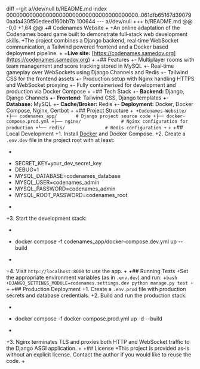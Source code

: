 diff --git a//dev/null b/README.md
index 0000000000000000000000000000000000000000..061dfb65167d390790aafa430f50edeed160bb7b 100644
--- a//dev/null
+++ b/README.md
@@ -0,0 +1,64 @@
+# Codenames Website
+
+An online adaptation of the Codenames board game built to demonstrate full‑stack web development skills.
+The project combines a Django backend, real‑time WebSocket communication, a Tailwind powered frontend and a Docker based deployment pipeline.
+
+**Live site:** [https://codenames.samedov.org](https://codenames.samedov.org)
+
+## Features
+- Multiplayer rooms with team management and score tracking stored in MySQL
+- Real‑time gameplay over WebSockets using Django Channels and Redis
+- Tailwind CSS for the frontend assets
+- Production setup with Nginx handling HTTPS and WebSocket proxying
+- Fully containerised for development and production via Docker Compose
+
+## Tech Stack
+- **Backend:** Django, Django Channels
+- **Frontend:** Tailwind CSS, Django templates
+- **Database:** MySQL
+- **Cache/Broker:** Redis
+- **Deployment:** Docker, Docker Compose, Nginx, Certbot
+
+## Project Structure
+```
+Codenames-Website/
+├── codenames_app/       # Django project source code
+├── docker-compose.prod.yml
+├── nginx/               # Nginx configuration for production
+└── redis/               # Redis configuration
+```
+
+## Local Development
+1. Install [Docker](https://docs.docker.com/get-docker/) and Docker Compose.
+2. Create a `.env.dev` file in the project root with at least:
+   ```env
+   SECRET_KEY=your_dev_secret_key
+   DEBUG=1
+   MYSQL_DATABASE=codenames_database
+   MYSQL_USER=codenames_admin
+   MYSQL_PASSWORD=codenames_admin
+   MYSQL_ROOT_PASSWORD=codenames_root
+   ```
+3. Start the development stack:
+   ```bash
+   docker compose -f codenames_app/docker-compose.dev.yml up --build
+   ```
+4. Visit `http://localhost:8000` to use the app.
+
+## Running Tests
+Set the appropriate environment variables (as in `.env.dev`) and run:
+```bash
+DJANGO_SETTINGS_MODULE=codenames.settings.dev python manage.py test
+```
+
+## Production Deployment
+1. Create a `.env.prod` file with production secrets and database credentials.
+2. Build and run the production stack:
+   ```bash
+   docker compose -f docker-compose.prod.yml up -d --build
+   ```
+3. Nginx terminates TLS and proxies both HTTP and WebSocket traffic to the Django ASGI application.
+
+## License
+This project is provided as‑is without an explicit license. Contact the author if you would like to reuse the code.
+
